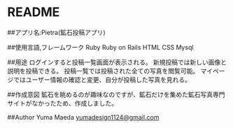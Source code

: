# README

##アプリ名:Pietra(鉱石投稿アプリ)

##使用言語,フレームワーク
Ruby
Ruby on Rails
HTML
CSS
Mysql


##用途
ログインすると投稿一覧画面が表示される。
新規投稿では新しい画像と説明を投稿できる。
投稿一覧では投稿された全ての写真を閲覧可能。
マイページではユーザー情報の確認と変更、自分が投稿した写真を見れる。

##作成意図
鉱石を眺めるのが趣味なのですが、鉱石だけを集めた鉱石写真専門サイトがなかったため、作成しました。

##Author
Yuma Maeda
yumadesign1124@gmail.com
